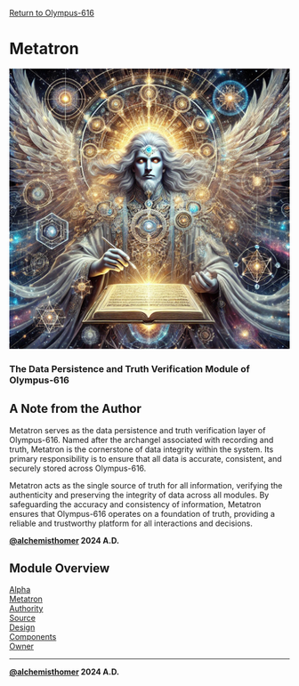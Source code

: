 [Return to Olympus-616](../olympus-616/README.md)

# Metatron
![metatron](./metatron.avatar.png)

### The Data Persistence and Truth Verification Module of Olympus-616

## A Note from the Author
Metatron serves as the data persistence and truth verification layer of Olympus-616. Named after the archangel associated with recording and truth, Metatron is the cornerstone of data integrity within the system. Its primary responsibility is to ensure that all data is accurate, consistent, and securely stored across Olympus-616.

Metatron acts as the single source of truth for all information, verifying the authenticity and preserving the integrity of data across all modules. By safeguarding the accuracy and consistency of information, Metatron ensures that Olympus-616 operates on a foundation of truth, providing a reliable and trustworthy platform for all interactions and decisions.

****[@alchemisthomer](https://github.com/alchemisthomer)
2024 A.D.****

## Module Overview
[Alpha](../../README.md)  
[Metatron](README.md)  
[Authority](../zeus/zeus.components.md)  
[Source](metatron.source.md)  
[Design](metatron.design.md)  
[Components](metatron.components.md)  
[Owner](https://github.com/alchemisthomer)

***
**[@alchemisthomer](https://github.com/alchemisthomer)
2024 A.D.**